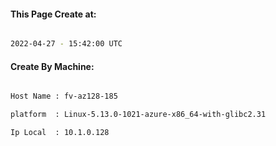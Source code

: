 
   
#### This Page Create at:

```bash

2022-04-27 - 15:42:00 UTC

```

#### Create By Machine:

```bash

Host Name : fv-az128-185

platform  : Linux-5.13.0-1021-azure-x86_64-with-glibc2.31

Ip Local  : 10.1.0.128

```

